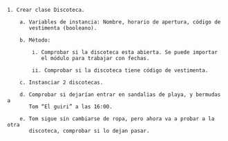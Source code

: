 
    1. Crear clase Discoteca.

        a. Variables de instancia: Nombre, horario de apertura, código de
           vestimenta (booleano).

        b. Método:

            i. Comprobar si la discoteca esta abierta. Se puede importar
               el módulo para trabajar con fechas.

            ii. Comprobar si la discoteca tiene código de vestimenta.

        c. Instanciar 2 discotecas.

        d. Comprobar si dejarían entrar en sandalias de playa, y bermudas a
           Tom “El guiri” a las 16:00.

        e. Tom sigue sin cambiarse de ropa, pero ahora va a probar a la otra
           discoteca, comprobar si lo dejan pasar.